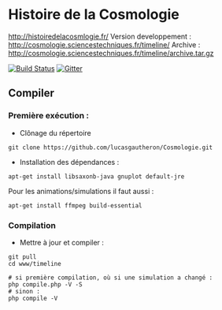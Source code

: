 # Histoire de la Cosmologie

http://histoiredelacosmlogie.fr/
Version developpement : http://cosmologie.sciencestechniques.fr/timeline/
Archive : http://cosmologie.sciencestechniques.fr/timeline/archive.tar.gz

[![Build Status](https://travis-ci.org/lucasgautheron/Cosmologie.svg?branch=master)](https://travis-ci.org/lucasgautheron/Cosmologie) [![Gitter](https://badges.gitter.im/Join%20Chat.svg)](https://gitter.im/lucasgautheron/Cosmologie?utm_source=badge&utm_medium=badge&utm_campaign=pr-badge&utm_content=badge)

## Compiler

### Première exécution :

 * Clônage du répertoire
```
git clone https://github.com/lucasgautheron/Cosmologie.git
```
 * Installation des dépendances :
 
```
apt-get install libsaxonb-java gnuplot default-jre
```

Pour les animations/simulations il faut aussi :
```
apt-get install ffmpeg build-essential
```

### Compilation
 * Mettre à jour et compiler :

```
git pull
cd www/timeline

# si première compilation, où si une simulation a changé :
php compile.php -V -S
# sinon :
php compile -V
```
